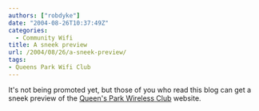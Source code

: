 ```yaml
---
authors: ["robdyke"]
date: "2004-08-26T10:37:49Z"
categories:
  - Community Wifi
title: A sneek preview
url: /2004/08/26/a-sneek-preview/
tags:
- Queens Park Wifi Club
---
```

It's not being promoted yet, but those of you who read this blog can get a sneek preview of the [Queen's Park Wireless Club](http://www.queenspark.me.uk) website.